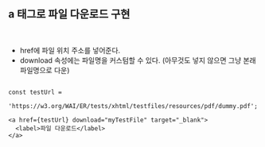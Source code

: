 ## a 태그로 파일 다운로드 구현
<br>

- href에 파일 위치 주소를 넣어준다.
- download 속성에는 파일명을 커스텀할 수 있다. (아무것도 넣지 않으면 그냥 본래 파일명으로 다운)

```tsx

const testUrl =
    'https://w3.org/WAI/ER/tests/xhtml/testfiles/resources/pdf/dummy.pdf'; 

<a href={testUrl} download="myTestFile" target="_blank">
  <label>파일 다운로드</label>
</a>
```